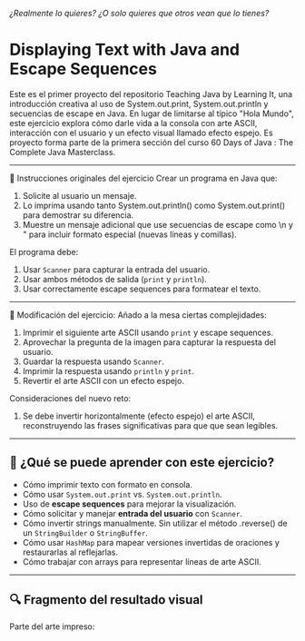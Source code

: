 _¿Realmente lo quieres? ¿O solo quieres que otros vean que lo tienes?_

# Displaying Text with Java and Escape Sequences

Este es el primer proyecto del repositorio Teaching Java by Learning It, una introducción creativa al uso de System.out.print, System.out.println y secuencias de escape en Java.
En lugar de limitarse al típico "Hola Mundo", este ejercicio explora cómo darle vida a la consola con arte ASCII, interacción con el usuario y un efecto visual llamado efecto espejo.
Es proyecto forma parte de la primera sección del curso 60 Days of Java : The Complete Java Masterclass.

---

📌 Instrucciones originales del ejercicio
Crear un programa en Java que:

1. Solicite al usuario un mensaje.
2. Lo imprima usando tanto System.out.println() como System.out.print() para demostrar su diferencia.
3. Muestre un mensaje adicional que use secuencias de escape como \n y \" para incluir formato especial (nuevas líneas y comillas).

El programa debe:

1. Usar `Scanner` para capturar la entrada del usuario.
2. Usar ambos métodos de salida (`print` y `println`).
3. Usar correctamente escape sequences para formatear el texto.

---

📌 Modificación del ejercicio:
Añado a la mesa ciertas complejidades:

1. Imprimir el siguiente arte ASCII usando `print` y escape sequences.
2. Aprovechar la pregunta de la imagen para capturar la respuesta del usuario.
3. Guardar la respuesta usando `Scanner`.
4. Imprimir la respuesta usando `println` y `print`.
5. Revertir el arte ASCII con un efecto espejo.

Consideraciones del nuevo reto:

1. Se debe invertir horizontalmente (efecto espejo) el arte ASCII, reconstruyendo las frases significativas para que que sean legibles.

---

## 🚀 ¿Qué se puede aprender con este ejercicio?

- Cómo imprimir texto con formato en consola.
- Cómo usar `System.out.print` vs. `System.out.println`.
- Uso de **escape sequences** para mejorar la visualización.
- Cómo solicitar y manejar **entrada del usuario** con `Scanner`.
- Cómo invertir strings manualmente. Sin utilizar el método .reverse() de un `StringBuilder` o `StringBuffer`. 
- Cómo usar `HashMap` para mapear versiones invertidas de oraciones y restaurarlas al reflejarlas.
- Cómo trabajar con arrays para representar líneas de arte ASCII.

---

## 🔍 Fragmento del resultado visual

Parte del arte impreso:

